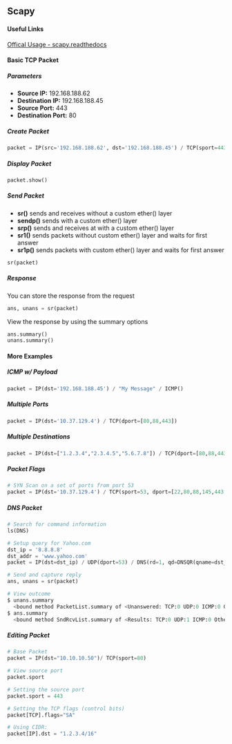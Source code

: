 ## Scapy

#### Useful Links

[Offical Usage - scapy.readthedocs](http://scapy.readthedocs.io/en/latest/usage.html)

#### Basic TCP Packet

##### Parameters

* **Source IP:** 192.168.188.62
* **Destination IP:** 192.168.188.45
* **Source Port:** 443
* **Destination Port:** 80

##### Create Packet

```python
packet = IP(src='192.168.188.62', dst='192.168.188.45') / TCP(sport=443, dport=80)
```

##### Display Packet

```python
packet.show()
```

##### Send Packet

* **sr()** sends and receives without a custom ether() layer
* **sendp()** sends with a custom ether() layer
* **srp()** sends and receives at with a custom ether() layer
* **sr1()** sends packets without custom ether() layer and waits for first answer
* **sr1p()** sends packets with custom ether() layer and waits for first answer

```python
sr(packet)
```

##### Response

You can store the response from the request

```python
ans, unans = sr(packet)
```

View the response by using the summary options

```python
ans.summary()
unans.summary()
```

#### More Examples

##### ICMP w/ Payload

```python
packet = IP(dst='192.168.188.45') / "My Message" / ICMP()
```

##### Multiple Ports

```python
packet = IP(dst='10.37.129.4') / TCP(dport=[80,88,443])
```

##### Multiple Destinations

```python
packet = IP(dst=["1.2.3.4","2.3.4.5","5.6.7.8"]) / TCP(dport=[80,88,443])
```

##### Packet Flags

```python
# SYN Scan on a set of ports from port 53
packet = IP(dst='10.37.129.4') / TCP(sport=53, dport=[22,80,88,145,443,1433,3389], flags="S")
```

##### DNS Packet

```python
# Search for command information
ls(DNS)

# Setup query for Yahoo.com
dst_ip = '8.8.8.8'
dst_addr = 'www.yahoo.com'
packet = IP(dst=dst_ip) / UDP(dport=53) / DNS(rd=1, qd=DNSQR(qname=dst_addr))

# Send and capture reply
ans, unans = sr(packet)

# View outcome
$ unans.summary
  <bound method PacketList.summary of <Unanswered: TCP:0 UDP:0 ICMP:0 Other:0>>
$ ans.summary
  <bound method SndRcvList.summary of <Results: TCP:0 UDP:1 ICMP:0 Other:0>>
```

##### Editing Packet

```python
# Base Packet
packet = IP(dst="10.10.10.50")/ TCP(sport=80)

# View source port
packet.sport

# Setting the source port
packet.sport = 443

# Setting the TCP flags (control bits)
packet[TCP].flags="SA"

# Using CIDR:
packet[IP].dst = "1.2.3.4/16"
```
